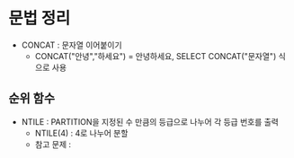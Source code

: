 # 문법 정리

- CONCAT : 문자열 이어붙이기
  - CONCAT("안녕","하세요") = 안녕하세요, SELECT CONCAT("문자열") 식으로 사용

## 순위 함수
- NTILE : PARTITION을 지정된 수 만큼의 등급으로 나누어 각 등급 번호를 출력
  - NTILE(4) : 4로 나누어 분할
  - 참고 문제 :